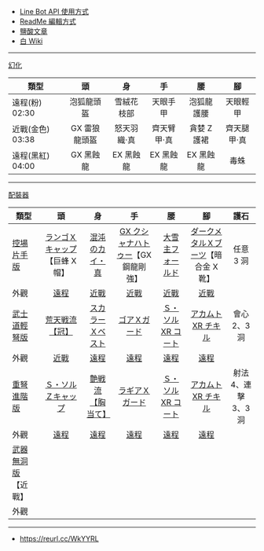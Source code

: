 - [Line Bot API 使用方式](https://ithelp.ithome.com.tw/articles/10198142)
- [ReadMe 編輯方式](https://www.jianshu.com/p/9ab92efc286a)
- [鹽酸文章](https://home.gamer.com.tw/creationDetail.php?sn=4361083)
- [白 Wiki](http://wiki.mhxg.org/)

---

[幻化](https://www.bilibili.com/video/BV1LV411n7oH/)

| 類型             |      頭       |     身      |     手      |     腰      |     腳      |
| ---------------- | :-----------: | :---------: | :---------: | :---------: | :---------: |
| 遠程(粉) 02:30   |  泡狐龍頭盔   | 雪絨花枝部  |  天眼手甲   | 泡狐龍護腰  |  天眼輕甲   |
| 近戰(金色) 03:38 | GX 雷狼龍頭盔 | 怒天羽織·真 | 齊天臂甲·真 | 貪婪 Z 護裙 | 齊天腿甲·真 |
| 遠程(黑紅) 04:00 |   GX 黑蝕龍   |  EX 黑蝕龍  |  EX 黑蝕龍  |  EX 黑蝕龍  |    毒蛛     |

---

[配裝器](https://mhxx.wiki-db.com/sim/)

| 類型                                          |                                           頭                                            |                                           身                                            |                                     手                                     |                                    腰                                    |                                     腳                                      |         護石         |
| --------------------------------------------- | :-------------------------------------------------------------------------------------: | :-------------------------------------------------------------------------------------: | :------------------------------------------------------------------------: | :----------------------------------------------------------------------: | :-------------------------------------------------------------------------: | :------------------: |
| [控場片手版](https://reurl.cc/MbLWXk)         |          [ランゴＸキャップ](http://wiki.mhxg.org/ida/290538.html)【巨蜂 X 帽】          |                 [混沌のカイ・真](http://wiki.mhxg.org/ida/293639.html)                  | [GX クシャナハトゥー](http://wiki.mhxg.org/ida/295669.html)【GX 鋼龍剛強】 |         [大雪主フォールド](http://wiki.mhxg.org/ida/226326.html)         | [ダークメタルＸブーツ](http://wiki.mhxg.org/ida/293626.html)【暗合金 X 靴】 |      任意 3 洞       |
| 外觀                                          |           [遠程](http://mhxx-soubigazou.info/equipment/rare8armor/vespoid-x)            |            [近戰](http://mhxx-soubigazou.info/equipment/rare8armor/chaos-x/)            |   [近戰](http://mhxx-soubigazou.info/equipment/rare10armor/gx-kushala/)    |   [近戰](http://mhxx-soubigazou.info/equipment/rarexarmor/snowbaron/)    |   [近戰](http://mhxx-soubigazou.info/equipment/rare8armor/dark-metal-x/)    |                      |
| [武士道輕弩版](https://reurl.cc/X4Njba)       |                 [荒天戦流【冠】](http://wiki.mhxg.org/ida/295256.html)                  |                [スカラーＸベスト](http://wiki.mhxg.org/ida/293020.html)                 |            [ゴアＸガード](http://wiki.mhxg.org/ida/293018.html)            |        [Ｓ・ソル XR コート](http://wiki.mhxg.org/ida/295228.html)        |         [アカムト XR チキル](http://wiki.mhxg.org/ida/295230.html)          |     會心 2、3 洞     |
| 外觀                                          | [近戰](http://mhxx-soubigazou.info/equipment/rare10armor/tempest-kermes_welkin-kermes/) |          [遠程](http://mhxx-soubigazou.info/equipment/rare8armor/scholars-x/)           |      [遠程](http://mhxx-soubigazou.info/equipment/rare9armor/gore-x/)      | [遠程](http://mhxx-soubigazou.info/equipment/rare10armor/silver-sol-xr/) |    [遠程](http://mhxx-soubigazou.info/equipment/rare10armor/akantor-xr/)    |                      |
| [重弩進階版](https://reurl.cc/RjEY7g)         |               [Ｓ・ソルＺキャップ](http://wiki.mhxg.org/ida/293004.html)                |                [艶戦流【胸当て】](http://wiki.mhxg.org/ida/295257.html)                 |           [ラギアＸガード](http://wiki.mhxg.org/ida/287978.html)           |        [Ｓ・ソル XR コート](http://wiki.mhxg.org/ida/295228.html)        |         [アカムト XR チキル](http://wiki.mhxg.org/ida/295230.html)          | 射法 4、連擊 3、3 洞 |
| 外觀                                          |         [遠程](http://mhxx-soubigazou.info/equipment/rare10armor/silver-sol-z/)         | [遠程](http://mhxx-soubigazou.info/equipment/rare10armor/battle-borealis_battle-glyph/) |   [遠程](http://mhxx-soubigazou.info/equipment/rare9armor/lagiacrus-x/)    | [遠程](http://mhxx-soubigazou.info/equipment/rare10armor/silver-sol-xr/) |    [遠程](http://mhxx-soubigazou.info/equipment/rare10armor/akantor-xr/)    |                      |
| [武器無洞版](https://reurl.cc/WkYYRL)【近戰】 |                                                                                         |                                                                                         |                                                                            |                                                                          |                                                                             |                      |
| 外觀                                          |                                                                                         |                                                                                         |                                                                            |                                                                          |                                                                             |                      |

---

- https://reurl.cc/WkYYRL
